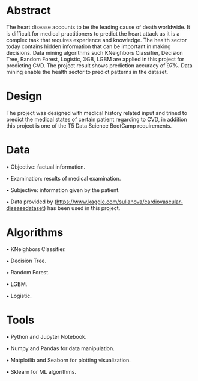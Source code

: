 
# Abstract 
The heart disease accounts to be the leading cause of death worldwide. It is difficult for medical practitioners to predict the heart attack as it is a complex task that requires experience and knowledge. The health sector today contains hidden information that can be important in making decisions. Data mining algorithms such KNeighbors Classifier, Decision Tree, Random Forest, Logistic, XGB, LGBM are applied in this project for predicting CVD. The project result shows prediction accuracy of 97%. Data mining enable the health sector to predict patterns in the dataset.


# Design
The project was designed with medical history related input and trined to predict the medical states of certain patient regarding to CVD, in addition this project is one of the T5 Data Science BootCamp requirements. 



# Data
• Objective: factual information.

• Examination: results of medical examination.

• Subjective: information given by the patient.

• Data provided by (https://www.kaggle.com/sulianova/cardiovascular-diseasedataset) has been used in this project.






# Algorithms
• KNeighbors Classifier.

• Decision Tree.

• Random Forest.

• LGBM.

• Logistic.


# Tools
•	Python and Jupyter Notebook.

•	Numpy and Pandas for data manipulation. 

•	Matplotlib and Seaborn for plotting visualization.

•	Sklearn for ML algorithms.
